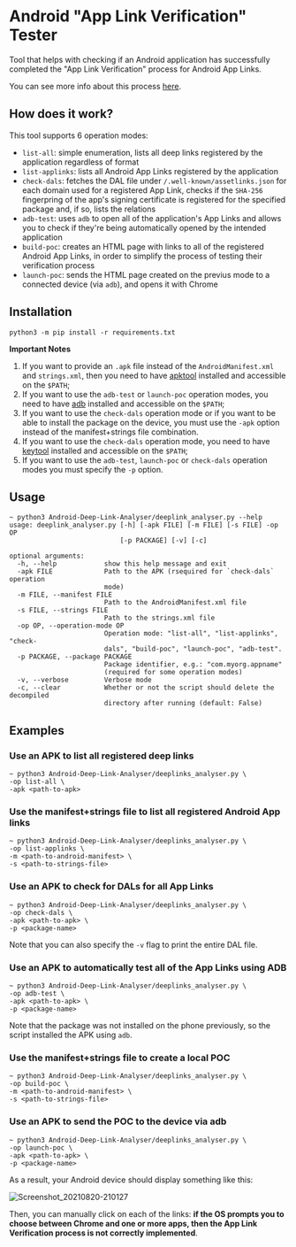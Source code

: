 # Android "App Link Verification" Tester

Tool that helps with checking if an Android application has successfully completed the "App Link Verification" process for Android App Links.

You can see more info about this process [here](https://developer.android.com/training/app-links/verify-site-associations).

## How does it work?

This tool supports 6 operation modes:

* `list-all`: simple enumeration, lists all deep links registered by the application regardless of format
* `list-applinks`: lists all Android App Links registered by the application
* `check-dals`: fetches the DAL file under `/.well-known/assetlinks.json` for each domain used for a registered App Link, checks if the `SHA-256` fingerpring of the app's signing certificate is registered for the specified package and, if so, lists the relations
* `adb-test`: uses `adb` to open all of the application's App Links and allows you to check if they're being automatically opened by the intended application
* `build-poc`: creates an HTML page with links to all of the registered Android App Links, in order to simplify the process of testing their verification process
* `launch-poc`: sends the HTML page created on the previus mode to a connected device (via `adb`), and opens it with Chrome

## Installation

```
python3 -m pip install -r requirements.txt
```

**Important Notes**

1. If you want to provide an `.apk` file instead of the `AndroidManifest.xml` and `strings.xml`, then you need to have [apktool](https://ibotpeaches.github.io/Apktool/) installed and accessible on the `$PATH`;
2. If you want to use the `adb-test` or `launch-poc` operation modes, you need to have [adb](https://developer.android.com/studio/command-line/adb) installed and accessible on the `$PATH`;
3. If you want to use the `check-dals` operation mode or if you want to be able to install the package on the device, you must use the `-apk` option instead of the manifest+strings file combination.
4. If you want to use the `check-dals` operation mode, you need to have [keytool](https://docs.oracle.com/javase/7/docs/technotes/tools/windows/keytool.html) installed and accessible on the `$PATH`;
5. If you want to use the `adb-test`, `launch-poc` or `check-dals` operation modes you must specify the `-p` option.

## Usage

```
~ python3 Android-Deep-Link-Analyser/deeplink_analyser.py --help
usage: deeplink_analyser.py [-h] [-apk FILE] [-m FILE] [-s FILE] -op OP
                            [-p PACKAGE] [-v] [-c]

optional arguments:
  -h, --help            show this help message and exit
  -apk FILE             Path to the APK (rsequired for `check-dals` operation
                        mode)
  -m FILE, --manifest FILE
                        Path to the AndroidManifest.xml file
  -s FILE, --strings FILE
                        Path to the strings.xml file
  -op OP, --operation-mode OP
                        Operation mode: "list-all", "list-applinks", "check-
                        dals", "build-poc", "launch-poc", "adb-test".
  -p PACKAGE, --package PACKAGE
                        Package identifier, e.g.: "com.myorg.appname"
                        (required for some operation modes)
  -v, --verbose         Verbose mode
  -c, --clear           Whether or not the script should delete the decompiled
                        directory after running (default: False)
```

## Examples

### Use an APK to list all registered deep links

```
~ python3 Android-Deep-Link-Analyser/deeplinks_analyser.py \
-op list-all \
-apk <path-to-apk>
```

### Use the manifest+strings file to list all registered Android App links

```
~ python3 Android-Deep-Link-Analyser/deeplinks_analyser.py \
-op list-applinks \
-m <path-to-android-manifest> \
-s <path-to-strings-file>
```

### Use an APK to check for DALs for all App Links

```
~ python3 Android-Deep-Link-Analyser/deeplinks_analyser.py \
-op check-dals \
-apk <path-to-apk> \
-p <package-name>
```

Note that you can also specify the `-v` flag to print the entire DAL file.

### Use an APK to automatically test all of the App Links using ADB

```
~ python3 Android-Deep-Link-Analyser/deeplinks_analyser.py \
-op adb-test \
-apk <path-to-apk> \
-p <package-name>
```

Note that the package was not installed on the phone previously, so the script installed the APK using `adb`.

### Use the manifest+strings file to create a local POC

```
~ python3 Android-Deep-Link-Analyser/deeplinks_analyser.py \
-op build-poc \
-m <path-to-android-manifest> \
-s <path-to-strings-file>
```

### Use an APK to send the POC to the device via adb

```
~ python3 Android-Deep-Link-Analyser/deeplinks_analyser.py \
-op launch-poc \
-apk <path-to-apk> \
-p <package-name>
```

As a result, your Android device should display something like this:

![Screenshot_20210820-210127](https://user-images.githubusercontent.com/39055313/130288058-625056b5-c569-4597-b852-c911de1d4704.png)

Then, you can manually click on each of the links: **if the OS prompts you to choose between Chrome and one or more apps, then the App Link Verification process is not correctly implemented**.
